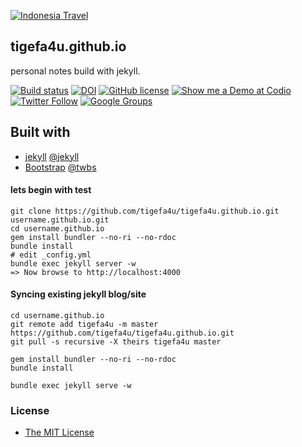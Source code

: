 [![Indonesia Travel](https://blogger.googleusercontent.com/img/b/R29vZ2xl/AVvXsEgjLkYmsse9kcPyT2s6yiGwf-GhR5py02DzKlUrpQQqaplTqP8ZOaNwILAQgXh3EzbdPP5ubDAkaNgnWK052Ua36OENvweBd93slIzotTZnF-t8OqCpmONxjSXY57yNK19pL1HBitd41Q2QIHtE0Xo9IWZlus3hJ0ZAbdaBN4lUnLz2W77soOCroUXp/s1600/pesonaindonesia.png)](https://www.indonesia.travel)

## tigefa4u.github.io

personal notes build with jekyll.

[![Build status](https://ci.appveyor.com/api/projects/status/rxb5xenbleq49v7s?svg=true)](https://ci.appveyor.com/project/tigefa4u/tigefa4u-github-io)
[![DOI](https://zenodo.org/badge/20320/tigefa4u/tigefa4u.github.io.svg)](https://zenodo.org/badge/latestdoi/20320/tigefa4u/tigefa4u.github.io)
[![GitHub license](https://img.shields.io/badge/license-MIT-blue.svg?style=flat-square)](https://raw.githubusercontent.com/tigefa4u/tigefa4u.github.io/master/LICENSE)
[![Show me a Demo at Codio](https://codio-public.s3.amazonaws.com/sharing/open-in-ide.png)](https://codio.com/tigefa/tigefa4u)
[![Twitter Follow](https://img.shields.io/twitter/follow/sugengtigefa.svg?style=social&label=SugengTigefa)](https://twitter.com/intent/follow?screen_name=sugengtigefa)
[![Google Groups](https://img.shields.io/badge/Group-tigefa-blue.svg)](http://groups.google.com/group/tigefa)

## Built with

- [jekyll](http://jekyllrb.com) [@jekyll](https://github.com/jekyll)
- [Bootstrap](http://getbootstrap.com) [@twbs](https://github.com/twbs)

#### lets begin with test

```shell
git clone https://github.com/tigefa4u/tigefa4u.github.io.git username.github.io.git
cd username.github.io
gem install bundler --no-ri --no-rdoc
bundle install
# edit _config.yml
bundle exec jekyll server -w
=> Now browse to http://localhost:4000
```

#### Syncing existing jekyll blog/site

```shell
cd username.github.io
git remote add tigefa4u -m master https://github.com/tigefa4u/tigefa4u.github.io.git
git pull -s recursive -X theirs tigefa4u master

gem install bundler --no-ri --no-rdoc
bundle install

bundle exec jekyll serve -w
```

### License

- [The MIT License](https://github.com/tigefa4u/tigefa4u.github.io/blob/master/LICENSE)
